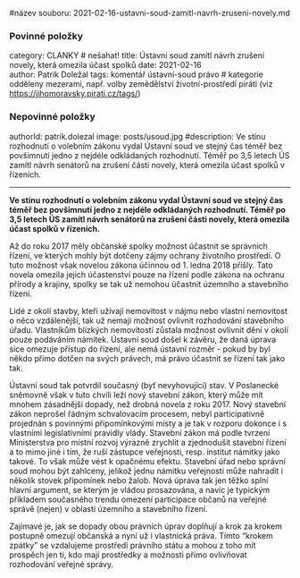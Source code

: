 
#název souboru: 2021-02-16-ustavni-soud-zamitl-navrh-zruseni-novely.md
### Povinné položky ###

category: CLANKY   # nešahat!
title: Ústavní soud zamítl návrh zrušení novely, která omezila účast spolků
date: 2021-02-16  
author: Patrik Doležal
tags: komentář ústavní-soud právo # kategorie odděleny mezerami, např. volby zemědělství životní-prostředí piráti (viz https://jihomoravsky.pirati.cz/tags/)

### Nepovinné položky ###
authorId: patrik.dolezal
image: posts/usoud.jpg
#description: Ve stínu rozhodnutí o volebním zákonu vydal Ústavní soud ve stejný čas téměř bez povšimnutí jedno z nejdéle odkládaných rozhodnutí. Téměř po 3,5 letech ÚS zamítl návrh senátorů na zrušení části novely, která omezila účast spolků v řízeních.

---
**Ve stínu rozhodnutí o volebním zákonu vydal Ústavní soud ve stejný čas téměř bez povšimnutí jedno z nejdéle odkládaných rozhodnutí. Téměř po 3,5 letech ÚS zamítl návrh senátorů na zrušení části novely, která omezila účast spolků v řízeních.**

Až do roku 2017 měly občanské spolky možnost účastnit se správních řízení, ve kterých mohly být dotčeny zájmy ochrany životního prostředí. O tuto možnost však novelou zákona účinnou od 1. ledna 2018 přišly. Tato novela omezila jejich účastenství pouze na řízení podle zákona na ochranu přírody a krajiny, spolky se tak už nemohou účastnit územního a stavebního řízení.

Lidé z okolí stavby, kteří užívají nemovitost v nájmu nebo vlastní nemovitost o něco vzdálenější, tak už nemají možnost ovlivnit rozhodování stavebního úřadu. Vlastníkům blízkých nemovitostí zůstala možnost ovlivnit dění v okolí pouze podáváním námitek. Ústavní soud došel k závěru, že daná úprava sice omezuje přístup do řízení, ale nemá ústavní rozměr - pokud by byl někdo přímo dotčen na svých právech, má právo účastnit se řízení tak jako tak.

Ústavní soud tak potvrdil současný (byť nevyhovující) stav. V Poslanecké sněmovně však v tuto chvíli leží nový stavební zákon, který může mít mnohem zásadnější dopady, než drobná novela z roku 2017.  Nový stavební zákon neprošel řádným schvalovacím procesem, nebyl participativně projednán s povinnými připomínkovými místy a je tak v rozporu dokonce i s vlastními legislativními pravidly vlády. Stavební zákon má podle tvrzení Ministerstva pro místní rozvoj výrazně zrychlit a zjednodušit stavební řízení a to mimo jiné i tím, že ruší zástupce veřejnosti, resp. institut námitky jako takové. To však může vést k opačnému efektu. Stavební úřad nebo správní soud mohou být zahlceny, jelikož jednu námitku veřejnosti může nahradit i několik stovek připomínek nebo žalob. Nová úprava tak jen těžko splní hlavní argument, se kterým je vládou prosazována, a navíc je typickým příkladem současného trendu omezení participace občanů na veřejné správě (nejen) v oblasti územního a stavebního řízení.

Zajímavé je, jak se dopady obou právních úprav doplňují a krok za krokem postupně omezují občanská a nyní už i vlastnická práva. Tímto “krokem zpátky” se vzdalujeme prostředí právního státu a mohou z toho mít prospěch jen ti, kdo mají prostředky a možnosti přímo ovlivňovat rozhodování veřejné správy.
